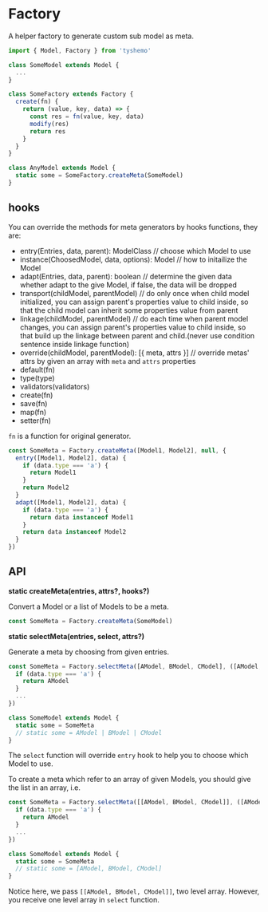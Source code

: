 # Factory

A helper factory to generate custom sub model as meta.

```js
import { Model, Factory } from 'tyshemo'

class SomeModel extends Model {
  ...
}

class SomeFactory extends Factory {
  create(fn) {
    return (value, key, data) => {
      const res = fn(value, key, data)
      modify(res)
      return res
    }
  }
}

class AnyModel extends Model {
  static some = SomeFactory.createMeta(SomeModel)
}
```

## hooks

You can override the methods for meta generators by hooks functions, they are:

- entry(Entries, data, parent): ModelClass // choose which Model to use
- instance(ChoosedModel, data, options): Model // how to initailize the Model
- adapt(Entries, data, parent): boolean // determine the given data whether adapt to the give Model, if false, the data will be dropped
- transport(childModel, parentModel) // do only once when child model initialized, you can assign parent's properties value to child inside, so that the child model can inherit some properties value from parent
- linkage(childModel, parentModel) // do each time when parent model changes, you can assign parent's properties value to child inside, so that build up the linkage between parent and child.(never use condition sentence inside linkage function)
- override(childModel, parentModel): [{ meta, attrs }] // override metas' attrs by given an array with `meta` and `attrs` properties
- default(fn)
- type(type)
- validators(validators)
- create(fn)
- save(fn)
- map(fn)
- setter(fn)

`fn` is a function for original generator.

```js
const SomeMeta = Factory.createMeta([Model1, Model2], null, {
  entry([Model1, Model2], data) {
    if (data.type === 'a') {
      return Model1
    }
    return Model2
  }
  adapt([Model1, Model2], data) {
    if (data.type === 'a') {
      return data instanceof Model1
    }
    return data instanceof Model2
  }
})
```

## API

**static createMeta(entries, attrs?, hooks?)**

Convert a Model or a list of Models to be a meta.

```js
const SomeMeta = Factory.createMeta(SomeModel)
```

**static selectMeta(entries, select, attrs?)**

Generate a meta by choosing from given entries.

```js
const SomeMeta = Factory.selectMeta([AModel, BModel, CModel], ([AModel, BModel, CModel], data, key, parentModel) => {
  if (data.type === 'a') {
    return AModel
  }
  ...
})

class SomeModel extends Model {
  static some = SomeMeta
  // static some = AModel | BModel | CModel
}
```

The `select` function will override `entry` hook to help you to choose which Model to use.

To create a meta which refer to an array of given Models, you should give the list in an array, i.e.

```js
const SomeMeta = Factory.selectMeta([[AModel, BModel, CModel]], ([AModel, BModel, CModel], data, key, parentModel) => {
  if (data.type === 'a') {
    return AModel
  }
  ...
})

class SomeModel extends Model {
  static some = SomeMeta
  // static some = [AModel, BModel, CModel]
}
```

Notice here, we pass `[[AModel, BModel, CModel]]`, two level array. However, you receive one level array in `select` function.
